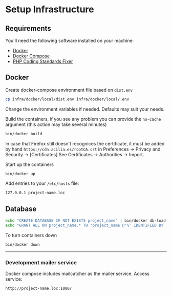 # Setup Infrastructure

## Requirements

You'll need the following software installed on your machine:

* [Docker](https://docs.docker.com/install/)
* [Docker Compose](https://docs.docker.com/compose/install/)
* [PHP Coding Standards Fixer](http://cs.sensiolabs.org/)

## Docker

Create docker-compose environment file based on `dist.env`

```bash
cp infra/docker/local/dist.env infra/docker/local/.env
```

Change the environment variables if needed. Defaults may suit your needs.

Build the containers, if you see any problem you can provide the `no-cache` argument  (this action may take several minutes)

```bash
bin/docker build
```

In case that Firefox still doesn't recognices the certificate, it must be added by hand `https://cdn.acilia.es/rootCA.crt` in Preferences -> Privacy and Security -> [Certificates] See Certificates -> Authorities -> Import.

Start up the containers

```bash
bin/docker up
```

Add entries to your `/etc/hosts` file:

```bash
127.0.0.1 project-name.loc
```

## Database

```bash
echo "CREATE DATABASE IF NOT EXISTS project_name" | bin/docker db-load
echo "GRANT ALL ON project_name.* TO 'project_name'@'%' IDENTIFIED BY 'project_name'" | bin/docker db-load
```

To turn containers down

```bash
bin/docker down
```

---

### Development mailer service

Docker compose includes mailcatcher as the mailer service.
Access service:

```bash
http://project-name.loc:1080/
```
